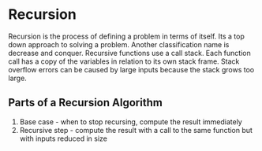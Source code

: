 # Recursion

Recursion is the process of defining a problem in terms of itself. Its a top down approach to solving a problem. Another classification name is decrease and conquer. Recursive functions use a call stack. Each function call has a copy of the variables in relation to its own stack frame. Stack overflow errors can be caused by large inputs because the stack grows too large.

## Parts of a Recursion Algorithm
1. Base case - when to stop recursing, compute the result immediately 
2. Recursive step - compute the result with a call to the same function but with inputs reduced in size